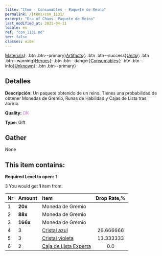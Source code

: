 ```yaml
---
title: "Item - Consumables - Paquete de Reino"
permalink: /Items/con_1131/
excerpt: "Era of Chaos  Paquete de Reino"
last_modified_at: 2021-04-11
locale: es
ref: "con_1131.md"
toc: false
classes: wide
---
```

 [Materials](/es/Items/){: .btn .btn--primary}[Artifacts](/es/Items/Artifacts/){: .btn .btn--success}[Units](/es/Items/Units/){: .btn .btn--warning}[Heroes](/es/Items/Heroes/){: .btn .btn--danger}[Consumables](/es/Items/Consumables/){: .btn .btn--info}[Unknown](/es/Items/Unknown/){: .btn .btn--primary}

## Detalles
 **Descripción:** Un paquete obtenido de un reino. Tienes una probabilidad de obtener Monedas de Gremio, Runas de Habilidad y Cajas de Lista tras abrirlo.

 **Quality:** <span style="color: #DA70D6">OK</span>

 **Type:** Gift

## Gather

  None

## This item contains:

 **Required Level to open:** 1

 3 You would get **1** item  from:

  | Nr | Amount |     Item    | Drop Rate,% |
  |:---|:-------|:------------|:---------:|
  | 1 |  **20x** | Moneda de Gremio |  | 26.666666 | 
  | 2 |  **88x** | Moneda de Gremio |  | 20.0 | 
  | 3 |  **166x** | Moneda de Gremio |  | 13.333333 | 
  | 4 | 3 | [Cristal azul](/es/Items/con_716/) | 26.666666 | 
  | 5 | 3 | [Cristal violeta](/es/Items/con_720/) | 13.333333 | 
  | 6 | 2 | [Caja de Lista Experta](/es/Items/con_760/) | 0.0 | 

